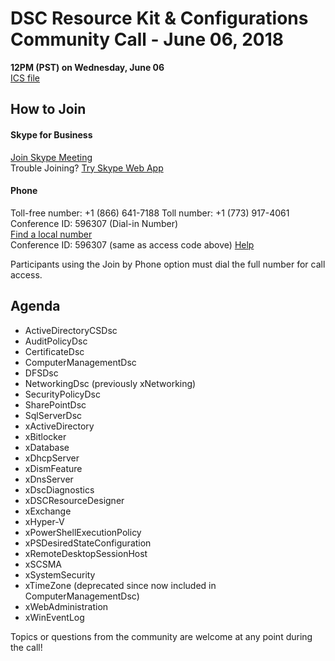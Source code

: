 
# DSC Resource Kit & Configurations Community Call - June 06, 2018

**12PM (PST) on Wednesday, June 06**  
[ICS file](https://github.com/PowerShell/DscResources/CommunityCalls/DSC%20Resource%20Kit%20Community%20Call%20ICS.zip)

## How to Join

#### Skype for Business

[Join Skype Meeting](https://meet.lync.com/microsoft/zachal/QY5QHM2Z)  
Trouble Joining? [Try Skype Web App](https://meet.lync.com/microsoft/zachal/QY5QHM2Z?sl=1)

#### Phone

Toll-free number: +1 (866) 641-7188 
Toll number: +1 (773) 917-4061 
Conference ID: 596307    (Dial-in Number)  
[Find a local number](https://dialin.lync.com/48b4c613-cc67-4825-8175-29628d9715e5)  
Conference ID: 596307   (same as access code above)
[Help](http://go.microsoft.com/fwlink/?LinkId=389737)  

Participants using the Join by Phone option must dial the full number for call access. 

## Agenda

- ActiveDirectoryCSDsc
- AuditPolicyDsc
- CertificateDsc
- ComputerManagementDsc
- DFSDsc
- NetworkingDsc (previously xNetworking)
- SecurityPolicyDsc
- SharePointDsc
- SqlServerDsc
- xActiveDirectory
- xBitlocker
- xDatabase
- xDhcpServer
- xDismFeature
- xDnsServer
- xDscDiagnostics
- xDSCResourceDesigner
- xExchange
- xHyper-V
- xPowerShellExecutionPolicy
- xPSDesiredStateConfiguration
- xRemoteDesktopSessionHost
- xSCSMA
- xSystemSecurity
- xTimeZone (deprecated since now included in ComputerManagementDsc)
- xWebAdministration
- xWinEventLog

Topics or questions from the community are welcome at any point during the call!
